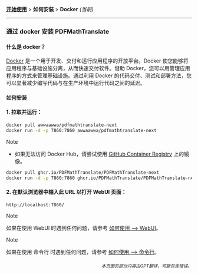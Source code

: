 [**开始使用**](./getting-started.md) > **如何安装** > **Docker** _(当前)_

---

### 通过 docker 安装 PDFMathTranslate

#### 什么是 docker？

[Docker](https://docs.docker.com/get-started/docker-overview/) 是一个用于开发、交付和运行应用程序的开放平台。Docker 使您能够将应用程序与基础设施分离，从而快速交付软件。借助 Docker，您可以用管理应用程序的方式来管理基础设施。通过利用 Docker 的代码交付、测试和部署方法，您可以显著减少编写代码与在生产环境中运行代码之间的延迟。

#### 如何安装

<h4>1. 拉取并运行：</h4>

```bash
docker pull awwaawwa/pdfmathtranslate-next
docker run -d -p 7860:7860 awwaawwa/pdfmathtranslate-next
```

> [!NOTE]
> 
> - 如果无法访问 Docker Hub，请尝试使用 [GitHub Container Registry](https://github.com/PDFMathTranslate/PDFMathTranslate-next/pkgs/container/pdfmathtranslate) 上的镜像。
> 
> ```bash
> docker pull ghcr.io/PDFMathTranslate/PDFMathTranslate-next
> docker run -d -p 7860:7860 ghcr.io/PDFMathTranslate/PDFMathTranslate-next
> ```

<h4>2. 在默认浏览器中输入此 URL 以打开 WebUI 页面：</h4>

```
http://localhost:7860/
```

> [!NOTE]
> 如果在使用 WebUI 时遇到任何问题，请参考 [如何使用 --> WebUI](./USAGE_webui.md)。

> [!NOTE]
> 如果在使用 命令行 时遇到任何问题，请参考 [如何使用 --> 命令行](./USAGE_commandline.md)。
<!-- 
#### For docker deployment on cloud service:

<div>
<a href="https://www.heroku.com/deploy?template=https://github.com/PDFMathTranslate/PDFMathTranslate-next">
  <img src="https://www.herokucdn.com/deploy/button.svg" alt="Deploy" height="26"></a>
<a href="https://render.com/deploy">
  <img src="https://render.com/images/deploy-to-render-button.svg" alt="Deploy to Koyeb" height="26"></a>
<a href="https://zeabur.com/templates/5FQIGX?referralCode=reycn">
  <img src="https://zeabur.com/button.svg" alt="Deploy on Zeabur" height="26"></a>
<a href="https://app.koyeb.com/deploy?type=git&builder=buildpack&repository=github.com/PDFMathTranslate/PDFMathTranslate-next&branch=main&name=pdf-math-translate">
  <img src="https://www.koyeb.com/static/images/deploy/button.svg" alt="Deploy to Koyeb" height="26"></a>
</div>

-->

<div align="right"> 
<h6><small>本页面的部分内容由GPT翻译，可能包含错误。</small></h6>